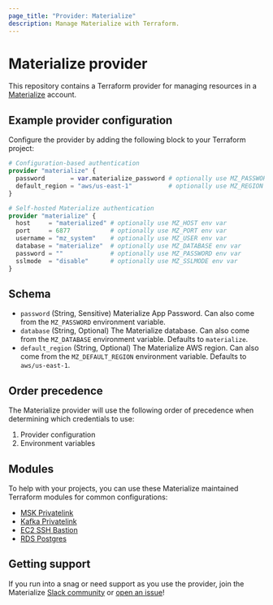 ```yaml
---
page_title: "Provider: Materialize"
description: Manage Materialize with Terraform.
---
```


# Materialize provider

This repository contains a Terraform provider for managing resources in a [Materialize](https://materialize.com/) account.

## Example provider configuration

Configure the provider by adding the following block to your Terraform project:

```terraform
# Configuration-based authentication
provider "materialize" {
  password       = var.materialize_password # optionally use MZ_PASSWORD env var
  default_region = "aws/us-east-1"          # optionally use MZ_REGION env var
}

# Self-hosted Materialize authentication
provider "materialize" {
  host     = "materialized" # optionally use MZ_HOST env var
  port     = 6877           # optionally use MZ_PORT env var
  username = "mz_system"    # optionally use MZ_USER env var
  database = "materialize"  # optionally use MZ_DATABASE env var
  password = ""             # optionally use MZ_PASSWORD env var
  sslmode  = "disable"      # optionally use MZ_SSLMODE env var
}
```

## Schema

* `password` (String, Sensitive) Materialize App Password. Can also come from the `MZ_PASSWORD` environment variable.
* `database` (String, Optional) The Materialize database. Can also come from the `MZ_DATABASE` environment variable. Defaults to `materialize`.
* `default_region` (String, Optional) The Materialize AWS region. Can also come from the `MZ_DEFAULT_REGION` environment variable. Defaults to `aws/us-east-1`.

## Order precedence

The Materialize provider will use the following order of precedence when determining which credentials to use:
1. Provider configuration
2. Environment variables

## Modules

To help with your projects, you can use these Materialize maintained Terraform modules for common configurations:

* [MSK Privatelink](https://registry.terraform.io/modules/MaterializeInc/msk-privatelink/aws/latest)
* [Kafka Privatelink](https://registry.terraform.io/modules/MaterializeInc/kafka-privatelink/aws/latest)
* [EC2 SSH Bastion](https://registry.terraform.io/modules/MaterializeInc/ec2-ssh-bastion/aws/latest)
* [RDS Postgres](https://registry.terraform.io/modules/MaterializeInc/rds-postgres/aws/latest)

## Getting support

If you run into a snag or need support as you use the provider, join the Materialize [Slack community](https://materialize.com/s/chat) or [open an issue](https://github.com/MaterializeInc/terraform-provider-materialize/issues)!
